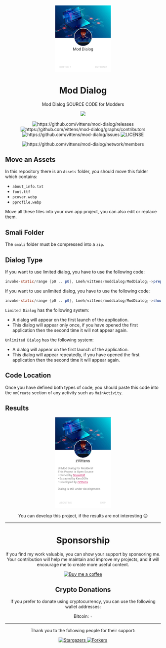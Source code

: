 <p align="center">
  <img width="180" src="./examples/ex1.jpg" alt="Mod Dialog">
</p>
  <h1 align="center">Mod Dialog</h1>
  <p align="center">Mod Dialog SOURCE CODE for Modders</p>
<p align="center">
    <img src="https://img.shields.io/github/stars/vittens/mod-dialog?style=social"/>
</p>
<p align="center">
    <img src="https://img.shields.io/github/downloads/vittens/mod-dialog/total.svg?style=flat-square" alt="https://github.com/vittens/mod-dialog/releases"/>
    <img src="https://img.shields.io/github/contributors/vittens/mod-dialog.svg" alt="https://github.com/vittens/mod-dialog/graphs/contributors"/>
    <img src="https://img.shields.io/github/issues/vittens/mod-dialog.svg" alt="https://github.com/vittens/mod-dialog/issues"/>
    <img src="https://img.shields.io/github/license/vittens/mod-dialog.svg" alt="LICENSE"/>
</p>
<p align="center">
    <img src="https://img.shields.io/github/forks/vittens/mod-dialog.svg?style=social" alt="https://github.com/vittens/mod-dialog/network/members"/>
</p>

## Move an Assets
In this repository there is an `Assets` folder, you should move this folder which contains:
- `about_info.txt`
- `font.ttf`
- `pcover.webp`
- `pprofile.webp`

Move all these files into your own app project, you can also edit or replace them.

## Smali Folder
The `smali` folder must be compressed into a `zip`.

## Dialog Type
If you want to use limited dialog, you have to use the following code:
```java
invoke-static/range {p0 .. p0}, Lmeh/vittens/moddialog/ModDialog;->prepare(Landroid/app/Activity;)V
```

If you want to use unlimited dialog, you have to use the following code:
```java
invoke-static/range {p0 .. p0}, Lmeh/vittens/moddialog/ModDialog;->showCrackerDialog(Landroid/content/Context;)V
```

`Limited Dialog` has the following system:
- A dialog will appear on the first launch of the application.
- This dialog will appear only once, if you have opened the first application then the second time it will not appear again.

`Unlimited Dialog` has the following system:
- A dialog will appear on the first launch of the application.
- This dialog will appear repeatedly, if you have opened the first application then the second time it will appear again.

## Code Location
Once you have defined both types of code, you should paste this code into the `onCreate` section of any activity such as `MainActivity`.

## Results
<p align="center">
  <img width="180" src="./examples/ex2.jpg">
</p>
<p align="center">You can develop this project, if the results are not interesting 😉</p>

---

<p align="center">
<h1 align="center">Sponsorship</h1>

<p align="center">If you find my work valuable, you can show your support by sponsoring me. 
  Your contribution will help me maintain and improve my projects, and it will encourage me to create more useful content.</p>

<p align="center">
  <a href="https://www.buymeacoffee.com/vittens"><img src="https://img.shields.io/badge/-Buy%20me%20a%20coffee-orange?style=for-the-badge&logo=buy-me-a-coffee&logoColor=white" alt="Buy me a coffee"></a>
</p>

<h2 align="center">Crypto Donations</h2>

<p align="center">If you prefer to donate using cryptocurrency, you can use the following wallet addresses:</p>

<p align="center">
  Bitcoin: <code>-</code> <br>
</p>

---

<p align="center">Thank you to the following people for their support:</p>

<div align="center">
  <a href="https://github.com/vittens/ModDialog/stargazers">
    <img src="https://reporoster.com/stars/dark/vittens/ModDialog" alt="Stargazers" title="Stargazers" width="400" height="auto">
  </a>

  <a href="https://github.com/vittens/ModDialog/network/members">
    <img src="https://reporoster.com/forks/dark/vittens/ModDialog" alt="Forkers" title="Forkers" width="400" height="auto">
  </a>
</div>
